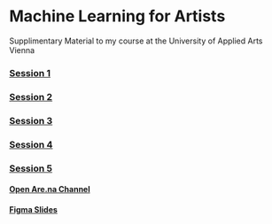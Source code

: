 # Machine Learning for Artists
Supplimentary Material to my course at the University of Applied Arts Vienna

### [Session 1](/session01/session01.md)

### [Session 2](/session02/session02.md)

### [Session 3](/session03/session03.md)

### [Session 4](/session04/session04.md)

### [Session 5](/session05/session05.md)

#### [Open Are.na Channel](https://www.are.na/ferdinand-doblhammer/seeing-patterns-making-sense)

#### [Figma Slides](https://www.figma.com/slides/Bbpi7aXt2P9arA8wzX4fnU/doblhammer.media-Pr%C3%A4sentation?node-id=122-2&t=5yAsBaBR2xk8f3Ab-1)
